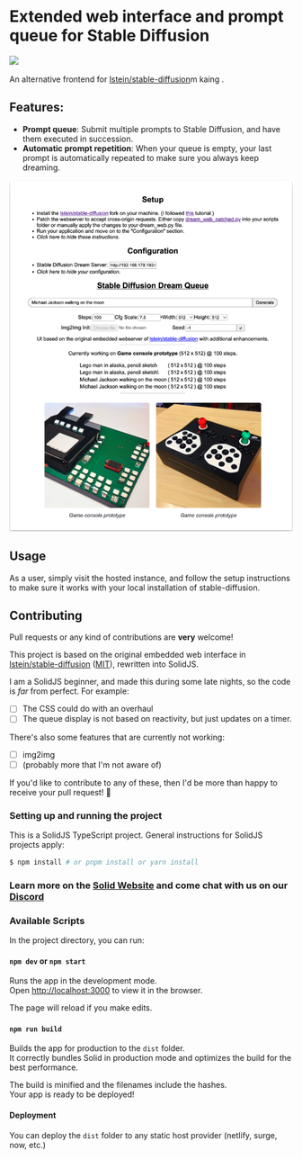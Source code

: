 # Extended web interface and prompt queue for Stable Diffusion

![](https://img.shields.io/badge/PRs-welcome-brightgreen.svg?style=flat-square)

An alternative frontend for [lstein/stable-diffusion](https://github.com/lstein/stable-diffusion)m kaing .

## Features:

- **Prompt queue**: Submit multiple prompts to Stable Diffusion, and have them executed in succession.
- **Automatic prompt repetition**: When your queue is empty, your last prompt is automatically repeated to make sure you
  always keep dreaming.

![](screenshot.png)

## Usage

As a user, simply visit the hosted instance, and follow the setup instructions to make sure it works with your local
installation of stable-diffusion.

## Contributing

Pull requests or any kind of contributions are **very** welcome!

This project is based on the original embedded web interface
in [lstein/stable-diffusion](https://github.com/lstein/stable-diffusion/) ([MIT](https://github.com/lstein/stable-diffusion/blob/main/LICENSE)), rewritten into
SolidJS.

I am a SolidJS beginner, and made this during some late nights, so the code is _far_ from perfect. For example:

- [ ] The CSS could do with an overhaul
- [ ] The queue display is not based on reactivity, but just updates on a timer.

There's also some features that are currently not working:

- [ ] img2img
- [ ] (probably more that I'm not aware of)

If you'd like to contribute to any of these, then I'd be more than happy to receive your pull request! 🤗

### Setting up and running the project

This is a SolidJS TypeScript project. General instructions for SolidJS projects apply:

```bash
$ npm install # or pnpm install or yarn install
```

### Learn more on the [Solid Website](https://solidjs.com) and come chat with us on our [Discord](https://discord.com/invite/solidjs)

### Available Scripts

In the project directory, you can run:

#### `npm dev` or `npm start`

Runs the app in the development mode.<br>
Open [http://localhost:3000](http://localhost:3000) to view it in the browser.

The page will reload if you make edits.<br>

#### `npm run build`

Builds the app for production to the `dist` folder.<br>
It correctly bundles Solid in production mode and optimizes the build for the best performance.

The build is minified and the filenames include the hashes.<br>
Your app is ready to be deployed!

#### Deployment

You can deploy the `dist` folder to any static host provider (netlify, surge, now, etc.)
